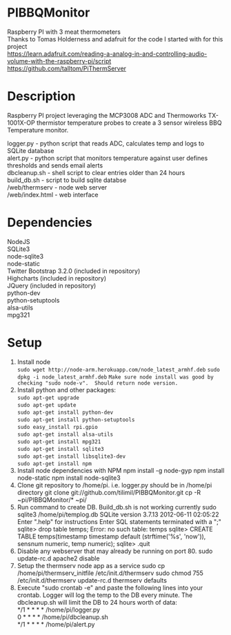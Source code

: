 PIBBQMonitor
============

Raspberry PI with 3 meat thermometers<br>
Thanks to Tomas Holderness and adafruit for the code I started with for this project<br>
https://learn.adafruit.com/reading-a-analog-in-and-controlling-audio-volume-with-the-raspberry-pi/script<br>
https://github.com/talltom/PiThermServer<br>


Description
============
Raspberry PI project leveraging the MCP3008 ADC and Thermoworks TX-1001X-OP thermistor temperature probes to create a 3 sensor wireless BBQ Temperature monitor.

logger.py - python script that reads ADC, calculates temp and logs to SQLite database<br>
alert.py - python script that monitors temperature against user defines thresholds and sends email alerts<br>
dbcleanup.sh - shell script to clear entries older than 24 hours<br>
build_db.sh - script to build sqlite databse<br>
/web/thermserv - node web server<br>
/web/index.html - web interface<br>

Dependencies
============
NodeJS<br>
SQLite3<br>
node-sqlite3<br>
node-static<br>
Twitter Bootstrap 3.2.0 (included in repository)<br>
Highcharts (included in repository)<br>
JQuery (included in repository)<br>
python-dev<br>
python-setuptools<br>
alsa-utils<br>
mpg321<br>

Setup
============
1.  Install node  
    `sudo wget http://node-arm.herokuapp.com/node_latest_armhf.deb`
    `sudo dpkg -i node_latest_armhf.deb`
    `Make sure node install was good by checking "sudo node-v".  Should return node version.`
2.  Install python and other packages:  
    `sudo apt-get upgrade`  
    `sudo apt-get update`  
    `sudo apt-get install python-dev`  
    `sudo apt-get install python-setuptools`  
    `sudo easy_install rpi.gpio`  
    `sudo apt-get install alsa-utils`  
    `sudo apt-get install mpg321`  
    `sudo apt-get install sqlite3`  
    `sudo apt-get install libsqlite3-dev`  
    `sudo apt-get install npm`  
3.  Install node dependencies with NPM
    npm install -g node-gyp
    npm install node-static
    npm install node-sqlite3
4.  Clone git repository to /home/pi.  i.e. logger.py should be in /home/pi directory
    git clone git://github.com/tilimil/PIBBQMonitor.git
    cp -R ~pi/PIBBQMonitor/* ~pi/
5.  Run command to create DB.  Build_db.sh is not working currently
    sudo sqlite3 /home/pi/templog.db
    SQLite version 3.7.13 2012-06-11 02:05:22
    Enter ".help" for instructions
    Enter SQL statements terminated with a ";"
    sqlite> drop table temps; 
    Error: no such table: temps
    sqlite> CREATE TABLE temps(timestamp timestamp default (strftime('%s', 'now')), sensnum numeric, temp numeric); 
    sqlite> .quit
5.  Disable any webserver that may already be running on port 80.
    sudo update-rc.d apache2 disable
6.  Setup the thermserv node app as a service
    sudo cp /home/pi/thermserv_initfile /etc/init.d/thermserv
    sudo chmod 755 /etc/init.d/thermserv
    update-rc.d thermserv defaults
7.  Execute "sudo crontab -e" and paste the following lines into your crontab.  Logger will log the temp to the DB every minute. The dbcleanup.sh will limit the DB to 24 hours worth of data:<br>
      */1 * * * * /home/pi/logger.py<br>
      0 * * * * /home/pi/dbcleanup.sh<br>
      */1 * * * * /home/pi/alert.py<br>

